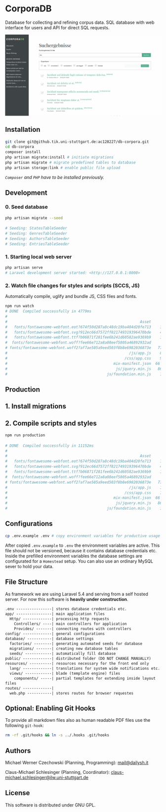 # CorporaDB

Database for collecting and refining corpus data. SQL database with web interface for users and API for direct SQL requests.

![Screenshot of CorporaDB search screen](corpora-screenshot.png)

## Installation

```bash
git clone git@github.tik.uni-stuttgart.de:ac128227/db-corpora.git
cd db-corpora
composer install
php artisan migrate:install # initiate migrations
php artisan migrate # migrate predefined tables to database
php artisan storage:link # enable public file upload
```

_`Composer` and `PHP` have to be installed previously._

## Development

### 0. Seed database

```bash
php artisan migrate --seed

# Seeding: StatesTableSeeder
# Seeding: GenresTableSeeder
# Seeding: AuthorsTableSeeder
# Seeding: EntriesTableSeeder
```

### 1. Starting local web server

```bash
php artisan serve
# Laravel development server started: <http://127.0.0.1:8000>
```

### 2. Watch file changes for styles and scripts (SCCS, JS)

Automatically compile, uglify and bundle JS, CSS files and fonts.

```bash
npm run watch
# DONE  Compiled successfully in 4779ms
#
#                                                            Asset      Size  Chunks                    Chunk Names
#   fonts/fontawesome-webfont.eot?674f50d287a8c48dc19ba404d20fe713    166 kB          [emitted]         
#   fonts/fontawesome-webfont.svg?912ec66d7572ff821749319396470bde    444 kB          [emitted]  [big]  
#   fonts/fontawesome-webfont.ttf?b06871f281fee6b241d60582ae9369b9    166 kB          [emitted]         
#  fonts/fontawesome-webfont.woff?fee66e712a8a08eef5805a46892932ad     98 kB          [emitted]         
# fonts/fontawesome-webfont.woff2?af7ae505a9eed503f8b8e6982036873e   77.2 kB          [emitted]         
#                                                       /js/app.js    857 kB       0  [emitted]  [big]  /js/app
#                                                     /css/app.css    991 kB       0  [emitted]  [big]  /js/app
#                                                mix-manifest.json  66 bytes          [emitted]         
#                                                 js/jquery.min.js   86.7 kB          [emitted]         
#                                             js/foundation.min.js    149 kB          [emitted]         

```

## Production

## 1. Install migrations

## 2. Compile scripts and styles

```bash
npm run production

# DONE  Compiled successfully in 11152ms
#
#                                                            Asset      Size  Chunks                    Chunk Names
#   fonts/fontawesome-webfont.eot?674f50d287a8c48dc19ba404d20fe713    166 kB          [emitted]         
#   fonts/fontawesome-webfont.svg?912ec66d7572ff821749319396470bde    444 kB          [emitted]  [big]  
#   fonts/fontawesome-webfont.ttf?b06871f281fee6b241d60582ae9369b9    166 kB          [emitted]         
#  fonts/fontawesome-webfont.woff?fee66e712a8a08eef5805a46892932ad     98 kB          [emitted]         
# fonts/fontawesome-webfont.woff2?af7ae505a9eed503f8b8e6982036873e   77.2 kB          [emitted]         
#                                                       /js/app.js    176 kB       0  [emitted]         /js/app
#                                                     /css/app.css    108 kB       0  [emitted]         /js/app
#                                                mix-manifest.json  66 bytes          [emitted]         
#                                                 js/jquery.min.js   86.7 kB          [emitted]         
#                                             js/foundation.min.js    149 kB          [emitted]
```


## Configurations

```bash
cp .env.example .env # copy environment variables for productive usage
```

After copied `.env.example` to `.env` the environment variables are active. This file should not be versioned, because it contains database credentials etc. Inside the prefilled environment variables the database settings are configurated for a `Homestead` setup. You can also use an ordinary MySQL sever to hold your data.

## File Structure
As framework we are using Laravel 5.4 and serving from a self hosted server. For now this software is __heavily under construction__.

~~~~~
.env ----------------| stores database credentials etc.
app/ ----------------| main application files
  Http/ -------------| processing http requests
    Controllers/ ----| main controllers for application
    Provides/ -------| connecting routes with controllers
config/ -------------| general configurations
database/ -----------| database settings
  factories/ --------| generating automated seeds for database
  migrations/ -------| creating new database tables
  seeds/ ------------| automatically fill database
public/ -------------| distributed folder (DO NOT CHANGE MANUALLY)
resources/ ----------| resources necessary for the front end only
  lang/ -------------| translations for system wide notifications etc.
  views/ ------------| blade (template engine) files
    components/ -----| partial templates for extending inside layout files
routes/ -------------|
  web.php -----------| stores routes for browser requestes
~~~~~

## Optional: Enabling Git Hooks

To provide all markdown files also as human readable PDF files use the following `git-hook`:

```bash
rm -rf .git/hooks && ln -s ../.hooks .git/hooks
```

## Authors

Michael Werner Czechowski (Planning, Programming):
<mail@dailysh.it>

Claus-Michael Schlesinger (Planning, Coordinator):
<claus-michael.schlesinger@ilw.uni-stuttgart.de>

## License
This software is distributed under GNU GPL.
